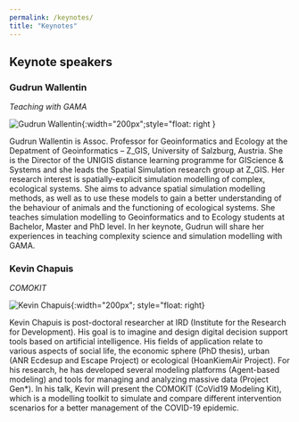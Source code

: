 ```yaml
---
permalink: /keynotes/
title: "Keynotes"
---
```


## Keynote speakers

### Gudrun Wallentin

*Teaching with GAMA*

![Gudrun Wallentin](https://www.plus.ac.at/wp-content/uploads/2021/02/WallentinGudrun2_01.jpg){:width="200px";style="float: right }

Gudrun Wallentin is Assoc. Professor for Geoinformatics and Ecology at the Depatment of Geoinformatics – Z_GIS, University of Salzburg, Austria. She is the Director of the UNIGIS distance learning programme for GIScience & Systems and she leads the Spatial Simulation research group at Z_GIS. Her research interest is spatially-explicit simulation modelling of complex, ecological systems. She aims to advance spatial simulation modelling methods, as well as to use these models to gain a better understanding of the behaviour of animals and the functioning of ecological systems. She teaches simulation modelling to Geoinformatics and to Ecology students at Bachelor, Master and PhD level. In her keynote, Gudrun will share her experiences in teaching complexity science and simulation modelling with GAMA.

### Kevin Chapuis 

*COMOKIT*

![Kevin Chapuis](https://github.com/gama-platform/Gama-Days-2022/_includes/KevinChapuis.jpg){:width="200px"; style="float: right}

Kevin Chapuis is post-doctoral researcher at IRD (Institute for the Research for Development). His goal is to imagine and design digital decision support tools based on artificial intelligence. His fields of application relate to various aspects of social life, the economic sphere (PhD thesis), urban (ANR Ecdesup and Escape Project) or ecological (HoanKiemAir Project). For his research, he has developed several modeling platforms (Agent-based modeling) and tools for managing and analyzing massive data (Project Gen*).
In his talk, Kevin will present the COMOKIT (CoVid19 Modeling Kit), which is a modelling toolkit to simulate and compare different intervention scenarios for a better management of the COVID-19 epidemic.
